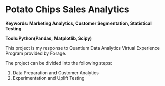 # Potato Chips Sales Analytics

**Keywords: Marketing Analytics, Customer Segmentation, Statistical Testing**

**Tools:Python(Pandas, Matplotlib, Scipy)**

This project is my response to Quantium Data Analytics Virtual Experience Program provided by Forage.

The project can be divided into the following steps:
1. Data Preparation and Customer Analytics
2. Experimentation and Uplift Testing

